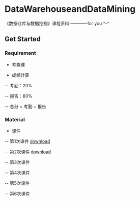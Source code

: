 # DataWarehouseandDataMining
《数据仓库与数据挖掘》课程资料     ————for you ^-^

## Get Started

### Requirement

- 考查课

- 成绩计算

-- 考勤：20%

-- 报告：80%

-- 总分 = 考勤 + 报告

### Material

- 课件

-- 第1次课件 [download](https://ren98feng.github.io/attachments/DWDM-20200912a.pdf)

-- 第2次课件 [download](https://ren98feng.github.io/attachments/DWDM-20200912b.pdf)

-- 第3次课件

-- 第4次课件

-- 第5次课件

-- 第6次课件

